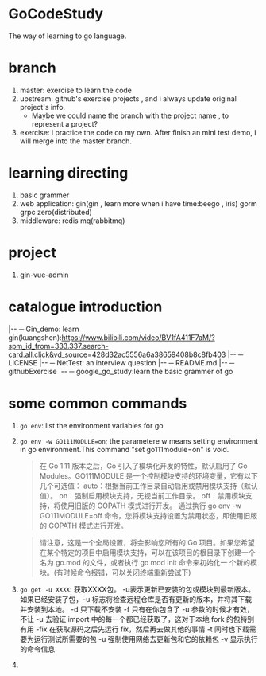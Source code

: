 # GoCodeStudy
The way of learning to go language.

# branch

1. master: exercise to learn the code
2. upstream: github's exercise projects , and i always update original project's info.
    * Maybe we could name the branch with the project name , to represent a project?
3. exercise: i practice the code on my own. After finish an mini test demo, i will merge into the master branch.

# learning directing
1. basic grammer
2. web application: gin(gin , learn more when i have time:beego , iris) gorm grpc zero(distributed)
3. middleware: redis mq(rabbitmq) 

# project
1. gin-vue-admin

# catalogue introduction
|-- ─ Gin_demo: learn gin(kuangshen):https://www.bilibili.com/video/BV1fA411F7aM/?spm_id_from=333.337.search-card.all.click&vd_source=428d32ac5556a6a38659408b8c8fb403
|-- ─ LICENSE
|-- ─ NetTest: an interview question
|-- ─ README.md
|-- ─ githubExercise
`-- ─ google_go_study:learn the basic grammer of go

# some common commands
1. `go env`: list the environment variables for go
2. `go env -w GO111MODULE=on`; the parametere w means setting environment in go environment.This command "set go111module=on" is void.
    > 在 Go 1.11 版本之后，Go 引入了模块化开发的特性，默认启用了 Go Modules。GO111MODULE 是一个控制模块支持的环境变量，它有以下几个可选值：
    >    auto：根据当前工作目录自动启用或禁用模块支持（默认值）。
    > on：强制启用模块支持，无视当前工作目录。
    > off：禁用模块支持，将使用旧版的 GOPATH 模式进行开发。
    > 通过执行 go env -w GO111MODULE=off 命令，您将模块支持设置为禁用状态，即使用旧版的 GOPATH 模式进行开发。

    > 请注意，这是一个全局设置，将会影响您所有的 Go 项目。如果您希望在某个特定的项目中启用模块支持，可以在该项目的根目录下创建一个名为 go.mod 的文件，或者执行 go mod init 命令来初始化一     个新的模块。(有时候命令报错，可以关闭终端重新尝试下)
3. `go get -u XXXX`: 获取XXXX包。
    -u表示更新已安装的包或模块到最新版本。如果已经安装了包，-u 标志将检查远程仓库是否有更新的版本，并将其下载并安装到本地。
    -d 只下载不安装
    -f 只有在你包含了 -u 参数的时候才有效，不让 -u 去验证 import 中的每一个都已经获取了，这对于本地 fork 的包特别有用
    -fix 在获取源码之后先运行 fix，然后再去做其他的事情
    -t 同时也下载需要为运行测试所需要的包
    -u 强制使用网络去更新包和它的依赖包
    -v 显示执行的命令信息
4. 


